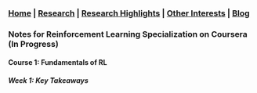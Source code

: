 ### [Home](README.md) | [Research](research_projects.md) | [Research Highlights](/research.md) | [Other Interests](other_interests.md) | [Blog](blog.md) 

### Notes for Reinforcement Learning Specialization on Coursera (In Progress)

#### Course 1: Fundamentals of RL 
##### Week 1: Key Takeaways 


